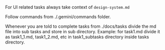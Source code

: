 For UI related tasks always take context of `design-system.md`

Follow commands from ./.gemini/commands folder.

Whenever you are told to complete tasks from ./docs/tasks divide the md file into sub tasks and store in sub directory. Example:
for task1.md divide it as task1_1.md, task1_2.md, etc in task1_subtasks directory inside tasks directory.
